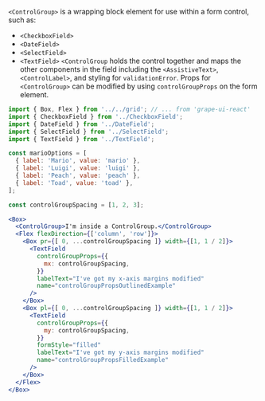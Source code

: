 `<ControlGroup>` is a wrapping block element for use within a form control, such as:
* `<CheckboxField>`
* `<DateField>`
* `<SelectField>`
* `<TextField>`
`<ControlGroup` holds the control together and maps the other components in the field including the `<AssistiveText>`, `<ControlLabel>`, and styling for `validationError`. Props for `<ControlGroup>` can be modified by using `controlGroupProps` on the form element.

```jsx inside Markdown
import { Box, Flex } from '../../grid'; // ... from 'grape-ui-react'
import { CheckboxField } from '../CheckboxField';
import { DateField } from '../DateField';
import { SelectField } from '../SelectField';
import { TextField } from '../TextField';

const marioOptions = [
  { label: 'Mario', value: 'mario' },
  { label: 'Luigi', value: 'luigi' },
  { label: 'Peach', value: 'peach' },
  { label: 'Toad', value: 'toad' },
];

const controlGroupSpacing = [1, 2, 3];

<Box>
  <ControlGroup>I'm inside a ControlGroup.</ControlGroup>
  <Flex flexDirection={['column', 'row']}>
    <Box pr={[ 0, ...controlGroupSpacing ]} width={[1, 1 / 2]}>
      <TextField
        controlGroupProps={{
          mx: controlGroupSpacing,
        }}
        labelText="I've got my x-axis margins modified"
        name="controlGroupPropsOutlinedExample"
      />
    </Box>
    <Box pl={[ 0, ...controlGroupSpacing ]} width={[1, 1 / 2]}>
      <TextField
        controlGroupProps={{
          my: controlGroupSpacing,
        }}
        formStyle="filled"
        labelText="I've got my y-axis margins modified"
        name="controlGroupPropsFilledExample"
      />
    </Box>
  </Flex>
</Box>
```